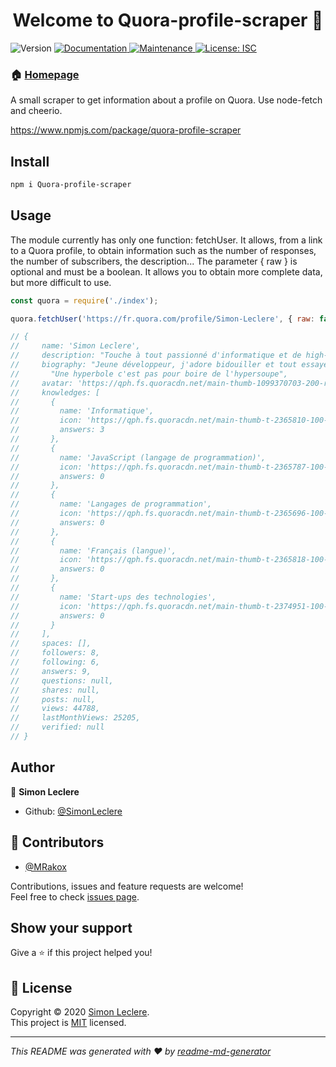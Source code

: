 <h1 align="center">Welcome to Quora-profile-scraper 👋</h1>
<p>
  <img alt="Version" src="https://img.shields.io/badge/version-1.0.3-blue.svg?cacheSeconds=2592000" />
  <a href="https://github.com/SimonLeclere/Quora-profile-scraper#readme" target="_blank">
    <img alt="Documentation" src="https://img.shields.io/badge/documentation-yes-brightgreen.svg" />
  </a>
  <a href="https://github.com/SimonLeclere/Quora-profile-scraper/graphs/commit-activity" target="_blank">
    <img alt="Maintenance" src="https://img.shields.io/badge/Maintained%3F-yes-green.svg" />
  </a>
  <a href="https://github.com/SimonLeclere/Quora-profile-scraper/blob/master/LICENSE" target="_blank">
    <img alt="License: ISC" src="https://img.shields.io/github/license/SimonLeclere/Quora-profile-scraper" />
  </a>
</p>

### 🏠 [Homepage](https://github.com/SimonLeclere/Quora-profile-scraper#readme)

A small scraper to get information about a profile on Quora. Use node-fetch and cheerio.

https://www.npmjs.com/package/quora-profile-scraper

## Install 

```sh
npm i Quora-profile-scraper
```

## Usage

The module currently has only one function: fetchUser. It allows, from a link to a Quora profile, to obtain information such as the number of responses, the number of subscribers, the description... The parameter { raw } is optional and must be a boolean. It allows you to obtain more complete data, but more difficult to use.

```js
const quora = require('./index');

quora.fetchUser('https://fr.quora.com/profile/Simon-Leclere', { raw: false }).then(console.log); // second parameter is optional

// {
//     name: 'Simon Leclere',
//     description: "Touche à tout passionné d'informatique et de high-tech",
//     biography: "Jeune développeur, j'adore bidouiller et tout essayer. Une fois j'ai démonté une imprimante, mes parents ont pas trop aimé. Bref maintenant que j'ai fini d'embêter mes proches je viens vous embêter sur Quora. Gare à vous !\n" +
//       "Une hyperbole c'est pas pour boire de l'hypersoupe",
//     avatar: 'https://qph.fs.quoracdn.net/main-thumb-1099370703-200-rtyydeuedcynznijnnemevsxwfspapzo.jpeg',
//     knowledges: [
//       {
//         name: 'Informatique',
//         icon: 'https://qph.fs.quoracdn.net/main-thumb-t-2365810-100-bmxhhffzwrykfgvyslsuygjqirqckfpe.jpeg',
//         answers: 3
//       },
//       {
//         name: 'JavaScript (langage de programmation)',
//         icon: 'https://qph.fs.quoracdn.net/main-thumb-t-2365787-100-etdzymypqakpjodoshxjdmdzmookmtzb.jpeg',
//         answers: 0
//       },
//       {
//         name: 'Langages de programmation',
//         icon: 'https://qph.fs.quoracdn.net/main-thumb-t-2365696-100-eyzcdieyvqrecbkncuwmmputwczrexod.jpeg',
//         answers: 0
//       },
//       {
//         name: 'Français (langue)',
//         icon: 'https://qph.fs.quoracdn.net/main-thumb-t-2365818-100-ylwoccgbktbvlzqdlutnuhhpwxhftgta.jpeg',
//         answers: 0
//       },
//       {
//         name: 'Start-ups des technologies',
//         icon: 'https://qph.fs.quoracdn.net/main-thumb-t-2374951-100-ryfwjnoqpaynxascptuphqrnmygwhdyc.jpeg',
//         answers: 0
//       }
//     ],
//     spaces: [],
//     followers: 8,
//     following: 6,
//     answers: 9,
//     questions: null,
//     shares: null,
//     posts: null,
//     views: 44788,
//     lastMonthViews: 25205,
//     verified: null
// }
```

## Author

👤 **Simon Leclere**

* Github: [@SimonLeclere](https://github.com/SimonLeclere)

## 🤝 Contributors

* [@MRakox](https://github.com/MRakox/)

Contributions, issues and feature requests are welcome!<br />Feel free to check [issues page](https://github.com/SimonLeclere/Quora-profile-scraper/issues). 

## Show your support

Give a ⭐️ if this project helped you!

## 📝 License

Copyright © 2020 [Simon Leclere](https://github.com/SimonLeclere).<br />
This project is [MIT](https://github.com/SimonLeclere/Quora-profile-scraper/blob/master/LICENSE) licensed.

***
_This README was generated with ❤️ by [readme-md-generator](https://github.com/kefranabg/readme-md-generator)_
